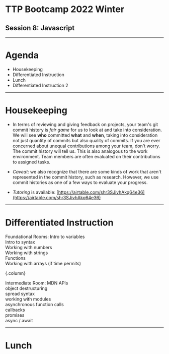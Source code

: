 # TTP Bootcamp 2022 Winter
## Session 8: Javascript

---

# Agenda

- Housekeeping
- Differentiated Instruction
- Lunch
- Differentiated Instruction 2

---

# Housekeeping

- In terms of reviewing and giving feedback on projects, your team's git commit history is *fair game* for us to look at and take into consideration. We will see **who** committed **what** and **when**, taking into consideration not just quantity of commits but also quality of commits. If you are ever concerned about unequal contributions among your team, don't worry. The commit history will tell us. This is also analogous to the work environment. Team members are often evaluated on their contributions to assigned tasks.

- *Caveat*: we also recognize that there are some kinds of work that aren't represented in the commit history, such as research. However, we use commit histories as one of a few ways to evaluate your progress.

- *Tutoring* is available: [https://airtable.com/shr3SJivhAkq64e36](https://airtable.com/shr3SJivhAkq64e36)

---

# Differentiated Instruction

Foundational Rooms:
Intro to variables  
Intro to syntax  
Working with numbers  
Working with strings  
Functions  
Working with arrays (if time permits)

{.column}

Intermediate Room:
MDN APIs  
object destructuring  
spread syntax  
working with modules  
asynchronous function calls  
callbacks  
promises  
async / await

---

# Lunch
